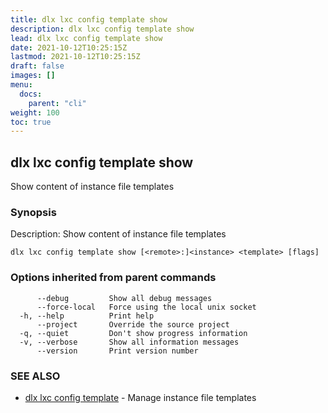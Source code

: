 ```yaml
---
title: dlx lxc config template show
description: dlx lxc config template show
lead: dlx lxc config template show
date: 2021-10-12T10:25:15Z
lastmod: 2021-10-12T10:25:15Z
draft: false
images: []
menu:
  docs:
    parent: "cli"
weight: 100
toc: true
---
```

## dlx lxc config template show

Show content of instance file templates

### Synopsis

Description:
  Show content of instance file templates



```
dlx lxc config template show [<remote>:]<instance> <template> [flags]
```

### Options inherited from parent commands

```
      --debug         Show all debug messages
      --force-local   Force using the local unix socket
  -h, --help          Print help
      --project       Override the source project
  -q, --quiet         Don't show progress information
  -v, --verbose       Show all information messages
      --version       Print version number
```

### SEE ALSO

* [dlx lxc config template](/docs/cmd/dlx_lxc_config_template)	 - Manage instance file templates


